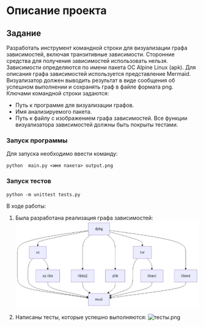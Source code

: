 # Описание проекта

## Задание
Разработать инструмент командной строки для визуализации графа
зависимостей, включая транзитивные зависимости. Сторонние средства для
получения зависимостей использовать нельзя.
Зависимости определяются по имени пакета ОС Alpine Linux (apk). Для
описания графа зависимостей используется представление Mermaid.
Визуализатор должен выводить результат в виде сообщения об успешном
выполнении и сохранять граф в файле формата png.
Ключами командной строки задаются:
- Путь к программе для визуализации графов.
- Имя анализируемого пакета.
- Путь к файлу с изображением графа зависимостей.
Все функции визуализатора зависимостей должны быть покрыты тестами.


### Запуск программы

Для запуска необходимо ввести команду:

```
python  main.py <имя пакета> output.png
```

### Запуск тестов

```
python -m unittest tests.py
```

В ходе работы:
1. Была разработана реализация графа зависимостей:
![output.png](output.png)


2. Написаны тесты, которые успешно выполняются:
![тесты.png](%F2%E5%F1%F2%FB.png)

